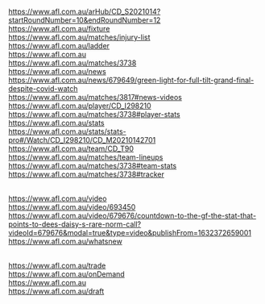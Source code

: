 <!DOCTYPE html>
<html>

<head>
  <title> Univeral linking support </title>
</head>

<body>
  <br><a
    href="https://www.afl.com.au/arHub/CD_S2021014?startRoundNumber=10&endRoundNumber=12">https://www.afl.com.au/arHub/CD_S2021014?startRoundNumber=10&endRoundNumber=12</a>
  <br><a href="https://www.afl.com.au/fixture">https://www.afl.com.au/fixture</a>
  <br><a href="https://www.afl.com.au/matches/injury-list">https://www.afl.com.au/matches/injury-list</a>
  <br><a href="https://www.afl.com.au/ladder">https://www.afl.com.au/ladder</a>
  <br><a href="https://www.afl.com.au">https://www.afl.com.au</a>
  <br><a href="https://www.afl.com.au/matches/3738">https://www.afl.com.au/matches/3738</a>
  <br><a href="https://www.afl.com.au/news">https://www.afl.com.au/news</a>
  <br><a
    href="https://www.afl.com.au/news/679649/green-light-for-full-tilt-grand-final-despite-covid-watch">https://www.afl.com.au/news/679649/green-light-for-full-tilt-grand-final-despite-covid-watch</a>
  <br><a href="https://www.afl.com.au/matches/3817#news-videos">https://www.afl.com.au/matches/3817#news-videos</a>
    <br><a href="https://www.afl.com.au/player/CD_I298210">https://www.afl.com.au/player/CD_I298210</a>
  <br><a href="https://www.afl.com.au/matches/3738#player-stats">https://www.afl.com.au/matches/3738#player-stats</a>
  <br><a href="https://www.afl.com.au/stats">https://www.afl.com.au/stats</a>
  <br><a
    href="https://www.afl.com.au/stats/stats-pro#/Watch/CD_I298210/CD_M20210142701">https://www.afl.com.au/stats/stats-pro#/Watch/CD_I298210/CD_M20210142701</a>
  <br><a href="https://www.afl.com.au/team/CD_T90">https://www.afl.com.au/team/CD_T90</a>
  <br><a href="https://www.afl.com.au/matches/team-lineups">https://www.afl.com.au/matches/team-lineups</a>
  <br><a href="https://www.afl.com.au/matches/3738#team-stats">https://www.afl.com.au/matches/3738#team-stats</a>
  <br><a href="https://www.afl.com.au/matches/3738#tracker">https://www.afl.com.au/matches/3738#tracker</a>

  <br><a href="https://www.afl.com.au/video">https://www.afl.com.au/video</a>
  <br><a href="https://www.afl.com.au/video/693450">https://www.afl.com.au/video/693450</a>
  <br><a
    href="https://www.afl.com.au/video/679676/countdown-to-the-gf-the-stat-that-points-to-dees-daisy-s-rare-norm-call?videoId=679676&modal=true&type=video&publishFrom=1632372659001">https://www.afl.com.au/video/679676/countdown-to-the-gf-the-stat-that-points-to-dees-daisy-s-rare-norm-call?videoId=679676&modal=true&type=video&publishFrom=1632372659001</a>
  <br><a href="https://www.afl.com.au/whatsnew">https://www.afl.com.au/whatsnew</a>

  <!-- The following links should open in the webview including the afl domain and not in the App as those pages do not exist in the App-->
  <!-- Scenario 8 in the Accentance criteria -->
   <br><a href="https://www.afl.com.au/trade">https://www.afl.com.au/trade</a>
   <br><a href="https://www.afl.com.au/onDemand">https://www.afl.com.au/onDemand</a>
   <br><a href="https://www.afl.com.au">https://www.afl.com.au</a>
   <br><a href="https://www.afl.com.au/draft">https://www.afl.com.au/draft</a>

</body>

</html>
